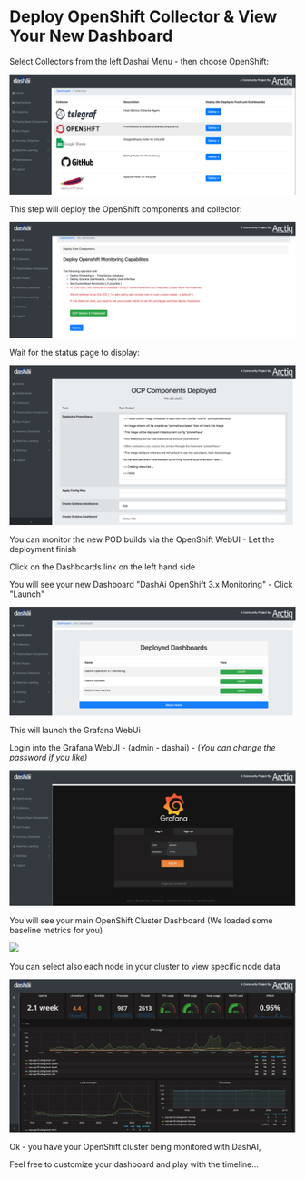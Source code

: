 # Deploy OpenShift Collector & View Your New Dashboard

Select Collectors from the left Dashai Menu - then choose OpenShift:

![](../images/Screenshot2018-04-2817.30.07.png)

This step will deploy the OpenShift components and collector:

![](../images/Screenshot_2018-03-18_15.05.42.png)

Wait for the status page to display:

![](../images/Screenshot_2018-03-18_15.06.18.png)

You can monitor the new POD builds via the OpenShift WebUI - Let the deployment finish

Click on the Dashboards link on the left hand side

You will see your new Dashboard "DashAi OpenShift 3.x Monitoring" - Click "Launch"

![](../images/Screenshot_2018-03-18_17.20.49.png)

This will launch the Grafana WebUi

Login into the Grafana WebUI - (admin - dashai) - (*You can change the password if you like)*

![](../images/Screenshot_2018-03-18_17.21.26.png)

You will see your main OpenShift Cluster Dashboard (We loaded some baseline metrics for you)

![](../images/Screenshot_2018-03-18_17.21.28.png)

You can select also each node in your cluster to view specific node data

![](../images/Screenshot_2018-03-18_17.22.29.png)

Ok - you have your OpenShift cluster being monitored with DashAI,

Feel free to customize your dashboard and play with the timeline...
